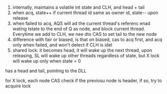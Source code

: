 1. internally, maintains a volatile int state and CLH, and head + tail
2. when acq, state++ if current thread id same as owner id, state-- upon release
3. when failed to acq, AQS will ad the current thread's referenc enad wating tstate to the end of Q as node, and block current thread. Everytime we add to CLH, we nee dto CAS to set tail to the new node
4. difference with fair or biased, is that on biased, cas to acq first, and acq only when failed, and won't detect if CLH is idel
5. shared lock: it becomes head, it will wake up the next thread, upon releasing, SL will wake up other threads regardless of state, but X lock will wake up only when state = 0

has a head and tail, pointing to the DLL

for X lock, each node CAS check if the previosu node is header, if so, try to acquire lock

